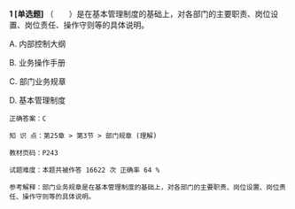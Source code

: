 **1 [单选题]** （&emsp;&emsp;）是在基本管理制度的基础上，对各部门的主要职责、岗位设置、岗位责任、操作守则等的具体说明。 

A. 内部控制大纲

B. 业务操作手册

C. 部门业务规章

D. 基本管理制度

```
正确答案：C

知 识 点：第25章 > 第3节 > 部门规章 (理解)

教材页码：P243

试题难度：本题共被作答 16622 次 正确率 64 %

参考解释：部门业务规章是在基本管理制度的基础上，对各部门的主要职责、岗位设置、岗位责任、操作守则等的具体说明。
```


